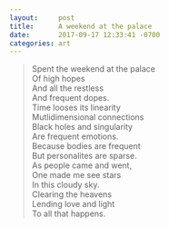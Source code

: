 ```yaml
---
layout: 	post
title: 		A weekend at the palace
date: 		2017-09-17 12:33:41 -0700
categories: art
---
```



>Spent the weekend at the palace <br/>
>Of high hopes <br/>
>And all the restless <br/>
>And frequent dopes. <br/>
>Time looses its linearity <br/>
>Mutlidimensional connections <br/>
>Black holes and singularity <br/>
>Are frequent emotions. <br/>
>Because bodies are frequent <br/>
>But personalites are sparse. <br/>
>As people came and went, <br/>
>One made me see stars <br/>
>In this cloudy sky. <br/>
>Clearing the heavens <br/>
>Lending love and light <br/>
>To all that happens.